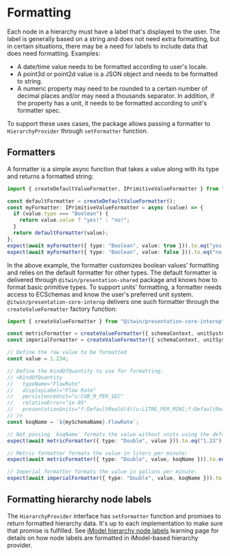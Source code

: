 # Formatting

Each node in a hierarchy must have a label that's displayed to the user. The label is generally based on a string and does not need extra formatting, but in certain situations, there may be a need for labels to include data that does need formatting. Examples:

- A date/time value needs to be formatted according to user's locale.
- A point3d or point2d value is a JSON object and needs to be formatted to string.
- A numeric property may need to be rounded to a certain number of decimal places and/or may need a thousands separator. In addition, if the property has a unit, it needs to be formatted according to unit's formatter spec.

To support these uses cases, the package allows passing a formatter to `HierarchyProvider` through `setFormatter` function.

## Formatters

A formatter is a simple async function that takes a value along with its type and returns a formatted string:

<!-- [[include: [Presentation.Hierarchies.Formatting.BasicFormatterExample.Imports, Presentation.Hierarchies.Formatting.BasicFormatterExample], ts]] -->
<!-- BEGIN EXTRACTION -->
```ts
import { createDefaultValueFormatter, IPrimitiveValueFormatter } from "@itwin/presentation-shared";

const defaultFormatter = createDefaultValueFormatter();
const myFormatter: IPrimitiveValueFormatter = async (value) => {
  if (value.type === "Boolean") {
    return value.value ? "yes!" : "no!";
  }
  return defaultFormatter(value);
};
expect(await myFormatter({ type: "Boolean", value: true })).to.eq("yes!");
expect(await myFormatter({ type: "Boolean", value: false })).to.eq("no!");
```
<!-- END EXTRACTION -->

In the above example, the formatter customizes boolean values' formatting and relies on the default formatter for other types. The default formatter is delivered through `@itwin/presentation-shared` package and knows how to format basic primitive types. To support units' formatting, a formatter needs access to ECSchemas and know the user's preferred unit system. `@itwin/presentation-core-interop` delivers one such formatter through the `createValueFormatter` factory function:

<!-- [[include: [Presentation.Hierarchies.Formatting.CoreInteropFormatterExample.Imports, Presentation.Hierarchies.Formatting.CoreInteropFormatterExample], ts]] -->
<!-- BEGIN EXTRACTION -->
```ts
import { createValueFormatter } from "@itwin/presentation-core-interop";

const metricFormatter = createValueFormatter({ schemaContext, unitSystem: "metric" });
const imperialFormatter = createValueFormatter({ schemaContext, unitSystem: "imperial" });

// Define the raw value to be formatted
const value = 1.234;

// Define the KindOfQuantity to use for formatting:
// <KindOfQuantity
//   typeName="FlowRate"
//   displayLabel="Flow Rate"
//   persistenceUnit="u:CUB_M_PER_SEC"
//   relativeError="1e-05"
//   presentationUnits="f:DefaultRealU(4)[u:LITRE_PER_MIN];f:DefaultRealU(4)[u:GALLON_PER_MIN]"
// />
const koqName = `${mySchemaName}.FlowRate`;

// Not passing `koqName` formats the value without units using the default formatter:
expect(await metricFormatter({ type: "Double", value })).to.eq("1.23");

// Metric formatter formats the value in liters per minute:
expect(await metricFormatter({ type: "Double", value, koqName })).to.eq("74040.0 L/min");

// Imperial formatter formats the value in gallons per minute:
expect(await imperialFormatter({ type: "Double", value, koqName })).to.eq("19559.2988 gal/min");
```
<!-- END EXTRACTION -->

## Formatting hierarchy node labels

The `HierarchyProvider` interface has `setFormatter` function and promises to return formatted hierarchy data. It's up to each implementation to make sure that promise is fulfilled. See [iModel hierarchy node labels](./imodel/HierarchyNodeLabels.md) learning page for details on how node labels are formatted in iModel-based hierarchy provider.
